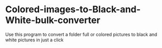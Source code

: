 # Colored-images-to-Black-and-White-bulk-converter
Use this program to convert a folder full or colored pictures to black and white pictures in just a click

